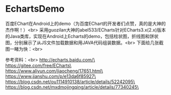 # EchartsDemo
百度EChart在Android上的demo（为百度EChart的开发者们点赞，真的是大神的杰作啊！）\<br>
采用guozilan大神的abel533/ECharts针对ECharts3.x(2.x)版本的Java类库，实现在Android上Echarts的demo，包括柱状图，折线图和饼状图，分别展示了从JS文件加载数据和用JAVA代码组装数据。\<br>
下面给几张截图一睹为快：\<br>

参考资料：\<br>
http://echarts.baidu.com/\<br>
https://gitee.com/free/ECharts\<br>
https://www.aliyun.com/jiaocheng/17651.html\<br>
https://www.jianshu.com/p/e13da6f85927\<br>
https://blog.csdn.net/ou1114910138/article/details/52242095\<br>
https://blog.csdn.net/mxdmojingqing/article/details/77340245\<br>
